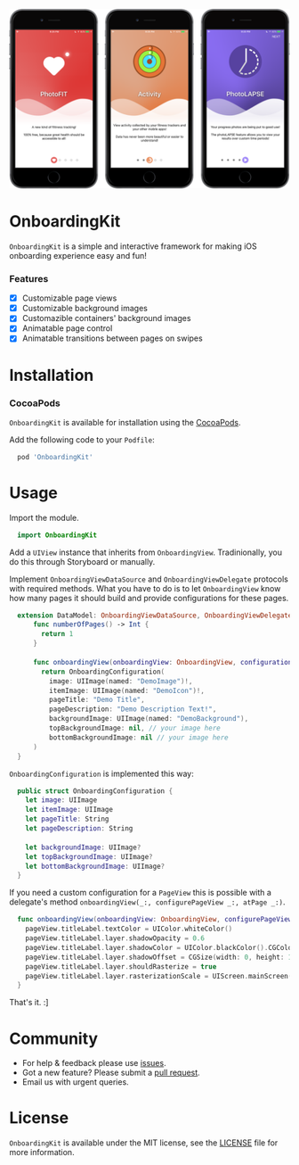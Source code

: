 <p align="center">
  <img src ="https://raw.githubusercontent.com/Athlee/OnboardingKit/master/Assets/onboardingdemox1.png" />
</p>

# OnboardingKit
`OnboardingKit` is a simple and interactive framework for making iOS onboarding experience easy and fun!  

### Features 
- [x] Customizable page views 
- [x] Customizable background images 
- [x] Customazible containers' background images
- [x] Animatable page control 
- [x] Animatable transitions between pages on swipes 

# Installation
### CocoaPods

`OnboardingKit` is available for installation using the [CocoaPods](https://cocoapods.org).

Add the following code to your `Podfile`:
```ruby
  pod 'OnboardingKit'
```

# Usage
Import the module. 

```swift 
  import OnboardingKit
```

Add a `UIView` instance that inherits from `OnboardingView`. Tradinionally, you do this through Storyboard or manually. 

Implement `OnboardingViewDataSource` and `OnboardingViewDelegate` protocols with required methods. What you have to do is to let `OnboardingView` know how many pages it should build and provide configurations for these pages. 

```swift
  extension DataModel: OnboardingViewDataSource, OnboardingViewDelegate {
      func numberOfPages() -> Int {
        return 1
      }
      
      func onboardingView(onboardingView: OnboardingView, configurationForPage page: Int) -> OnboardingConfiguration {
        return OnboardingConfiguration(
          image: UIImage(named: "DemoImage")!,
          itemImage: UIImage(named: "DemoIcon")!,
          pageTitle: "Demo Title",
          pageDescription: "Demo Description Text!",
          backgroundImage: UIImage(named: "DemoBackground"),
          topBackgroundImage: nil, // your image here
          bottomBackgroundImage: nil // your image here
      )
  }
```

`OnboardingConfiguration` is implemented this way:

```swift
  public struct OnboardingConfiguration {
    let image: UIImage
    let itemImage: UIImage
    let pageTitle: String
    let pageDescription: String
  
    let backgroundImage: UIImage?
    let topBackgroundImage: UIImage?
    let bottomBackgroundImage: UIImage?
  }
```

If you need a custom configuration for a `PageView` this is possible with a delegate's method `onboardingView(_:, configurePageView _:, atPage _:)`. 

```swift
  func onboardingView(onboardingView: OnboardingView, configurePageView pageView: PageView, atPage page: Int) {
    pageView.titleLabel.textColor = UIColor.whiteColor()
    pageView.titleLabel.layer.shadowOpacity = 0.6
    pageView.titleLabel.layer.shadowColor = UIColor.blackColor().CGColor
    pageView.titleLabel.layer.shadowOffset = CGSize(width: 0, height: 1)
    pageView.titleLabel.layer.shouldRasterize = true
    pageView.titleLabel.layer.rasterizationScale = UIScreen.mainScreen().scale
  }
```

That's it. :]

# Community
* For help & feedback please use [issues](https://github.com/Athlee/OnboardingKit/issues).
* Got a new feature? Please submit a [pull request](https://github.com/Athlee/OnboardingKit/pulls).
* Email us with urgent queries. 

# License
`OnboardingKit` is available under the MIT license, see the [LICENSE](https://github.com/Athlee/OnboardingKit/blob/master/LICENSE) file for more information.
